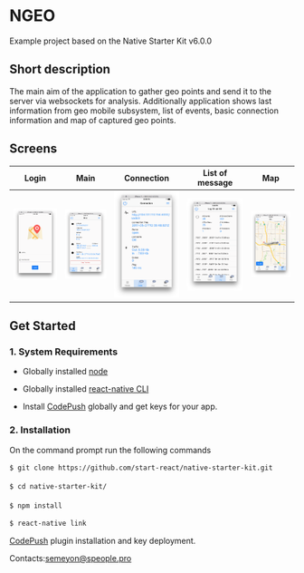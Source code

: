 
# NGEO 
Example project based on the Native Starter Kit v6.0.0

## Short description
The main aim of the application to gather geo points and send it to the server via websockets for analysis. Additionally application shows last information from geo mobile subsystem, list of events, basic connection information and map of captured geo points.

## Screens
Login | Main | Connection | List of message | Map
------------ | ------------- | ------------- | ------------- | -------------
![Login](/images/screens/1.png) | ![Main](/images/screens/2.png) | ![Connection](/images/screens/3.png) | ![List of message](/images/screens/4.png) | ![Map](/images/screens/5.png)

## Get Started

### 1. System Requirements

* Globally installed [node](https://nodejs.org/en/)

* Globally installed [react-native CLI](https://facebook.github.io/react-native/docs/getting-started.html)

* Install [CodePush](https://microsoft.github.io/code-push/) globally and get keys for your app.


### 2. Installation

On the command prompt run the following commands

```sh
$ git clone https://github.com/start-react/native-starter-kit.git

$ cd native-starter-kit/

$ npm install
```

```sh
$ react-native link
```

[CodePush](https://github.com/Microsoft/react-native-code-push) plugin installation and key deployment.

Contacts:[semeyon@speople.pro](email:semeyon@speople.pro)

